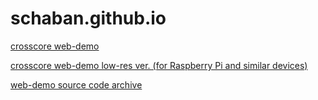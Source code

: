 # schaban.github.io
[crosscore web-demo](https://schaban.github.io/crosscore_web_demo/wgl_test.html)

[crosscore web-demo low-res ver. (for Raspberry Pi and similar devices)](https://schaban.github.io/crosscore_web_demo/wgl_test.html?small&lowq)

[web-demo source code archive](https://schaban.github.io/crosscore_web_demo/xcore_web.tar.xz)

